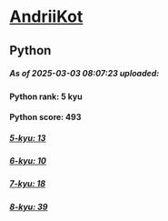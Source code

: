 # [AndriiKot](https://www.codewars.com/users/AndriiKot) 
## Python

##### As of 2025-03-03 08:07:23 uploaded:

#### Python rank: 5 kyu

#### Python score: 493

##### [5-kyu: 13](https://github.com/AndriiKot/Python__CodeWars/tree/main/kyu-5)

##### [6-kyu: 10](https://github.com/AndriiKot/Python__CodeWars/tree/main/kyu-6)

##### [7-kyu: 18](https://github.com/AndriiKot/Python__CodeWars/tree/main/kyu-7)

##### [8-kyu: 39](https://github.com/AndriiKot/Python__CodeWars/tree/main/kyu-8)

